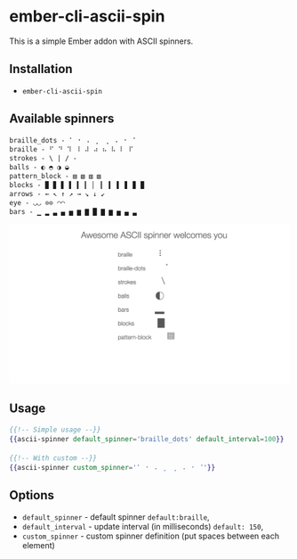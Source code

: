 # ember-cli-ascii-spin

This is a simple Ember addon with ASCII spinners.

## Installation

* `ember-cli-ascii-spin`

## Available spinners

```ascii
braille_dots - ⠁ ⠂ ⠄ ⡀ ⢀ ⠠ ⠐ ⠈
braille - ⠋ ⠙ ⠹ ⠸ ⠼ ⠴ ⠦ ⠧ ⠇ ⠏
strokes - \ | / -
balls - ◐ ◓ ◑ ◒
pattern_block - ▤ ▧ ▥ ▨
blocks - ▉ ▊ ▋ ▌ ▍ ▎ ▏ ▎ ▍ ▌ ▋ ▊ ▉
arrows - ← ↖ ↑ ↗ → ↘ ↓ ↙
eye - ◡◡ ⊙⊙ ◠◠
bars - ▁ ▂ ▃ ▄ ▅ ▆ ▇ █ ▇ ▆ ▅ ▄ ▃
```

![spinners](https://raw.githubusercontent.com/imanhodjaev/ember-cli-ascii-spin/master/screenshot.png)

## Usage

```hbs
{{!-- Simple usage --}}
{{ascii-spinner default_spinner='braille_dots' default_interval=100}}

{{!-- With custom --}}
{{ascii-spinner custom_spinner='⠁ ⠂ ⠄ ⡀ ⢀ ⠠ ⠐ ⠈'}}
```

## Options
* `default_spinner` - default spinner `default:braille`,
* `default_interval` - update interval (in milliseconds) `default: 150`,
* `custom_spinner` - custom spinner definition (put spaces between each element)
